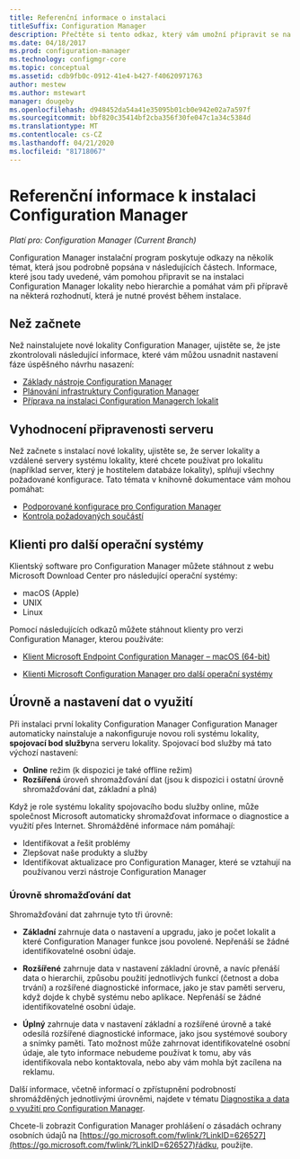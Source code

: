```yaml
---
title: Referenční informace o instalaci
titleSuffix: Configuration Manager
description: Přečtěte si tento odkaz, který vám umožní připravit se na instalaci Configuration Manager lokality nebo hierarchie.
ms.date: 04/18/2017
ms.prod: configuration-manager
ms.technology: configmgr-core
ms.topic: conceptual
ms.assetid: cdb9fb0c-0912-41e4-b427-f40620971763
author: mestew
ms.author: mstewart
manager: dougeby
ms.openlocfilehash: d948452da54a41e35095b01cb0e942e02a7a597f
ms.sourcegitcommit: bbf820c35414bf2cba356f30fe047c1a34c5384d
ms.translationtype: MT
ms.contentlocale: cs-CZ
ms.lasthandoff: 04/21/2020
ms.locfileid: "81718067"
---
```

# <a name="reference-for-configuration-manager-setup"></a>Referenční informace k instalaci Configuration Manager

*Platí pro: Configuration Manager (Current Branch)*

Configuration Manager instalační program poskytuje odkazy na několik témat, která jsou podrobně popsána v následujících částech. Informace, které jsou tady uvedené, vám pomohou připravit se na instalaci Configuration Manager lokality nebo hierarchie a pomáhat vám při přípravě na některá rozhodnutí, která je nutné provést během instalace.  


##  <a name="before-you-begin"></a><a name="bkmk_start"></a>Než začnete  
Než nainstalujete nové lokality Configuration Manager, ujistěte se, že jste zkontrolovali následující informace, které vám můžou usnadnit nastavení fáze úspěšného návrhu nasazení:  

-   [Základy nástroje Configuration Manager](../../../../core/understand/fundamentals.md)  
-   [Plánování infrastruktury Configuration Manager](../../../plan-design/network/configure-firewalls-ports-domains.md)  
-   [Příprava na instalaci Configuration Managerch lokalit](prepare-to-install-sites.md)  

##  <a name="assess-server-readiness"></a><a name="bkmk_assess"></a>Vyhodnocení připravenosti serveru  
Než začnete s instalací nové lokality, ujistěte se, že server lokality a vzdálené servery systému lokality, které chcete používat pro lokalitu (například server, který je hostitelem databáze lokality), splňují všechny požadované konfigurace. Tato témata v knihovně dokumentace vám mohou pomáhat:  

-   [Podporované konfigurace pro Configuration Manager](../../../../core/plan-design/configs/supported-configurations.md)  
-   [Kontrola požadovaných součástí](prerequisite-checker.md)  

##  <a name="clients-for-additional-operating-systems"></a><a name="bkmk_Addclients"></a>Klienti pro další operační systémy  
Klientský software pro Configuration Manager můžete stáhnout z webu Microsoft Download Center pro následující operační systémy:  

- macOS (Apple)
- UNIX
- Linux

Pomocí následujících odkazů můžete stáhnout klienty pro verzi Configuration Manager, kterou používáte:  

- [Klient Microsoft Endpoint Configuration Manager – macOS (64-bit)](https://www.microsoft.com/download/details.aspx?id=100850)

- [Klienti Microsoft Configuration Manager pro další operační systémy](https://www.microsoft.com/download/details.aspx?id=47719)

##  <a name="usage-data-levels-and-settings"></a><a name="bkmk_usage"></a> Úrovně a nastavení dat o využití  
Při instalaci první lokality Configuration Manager Configuration Manager automaticky nainstaluje a nakonfiguruje novou roli systému lokality, **spojovací bod služby**na serveru lokality. Spojovací bod služby má tato výchozí nastavení:  

-   **Online** režim (k dispozici je také offline režim)  
-   **Rozšířená** úroveň shromažďování dat (jsou k dispozici i ostatní úrovně shromažďování dat, základní a plná)  

Když je role systému lokality spojovacího bodu služby online, může společnost Microsoft automaticky shromažďovat informace o diagnostice a využití přes Internet. Shromážděné informace nám pomáhají:  

-   Identifikovat a řešit problémy  
-   Zlepšovat naše produkty a služby  
-   Identifikovat aktualizace pro Configuration Manager, které se vztahují na používanou verzi nástroje Configuration Manager  

### <a name="levels-of-data-collection"></a>Úrovně shromažďování dat  
Shromažďování dat zahrnuje tyto tři úrovně:

-   **Základní** zahrnuje data o nastavení a upgradu, jako je počet lokalit a které Configuration Manager funkce jsou povolené. Nepřenáší se žádné identifikovatelné osobní údaje.  

-   **Rozšířené** zahrnuje data v nastavení základní úrovně, a navíc přenáší data o hierarchii, způsobu použití jednotlivých funkcí (četnost a doba trvání) a rozšířené diagnostické informace, jako je stav paměti serveru, když dojde k chybě systému nebo aplikace. Nepřenáší se žádné identifikovatelné osobní údaje.  

-   **Úplný** zahrnuje data v nastavení základní a rozšířené úrovně a také odesílá rozšířené diagnostické informace, jako jsou systémové soubory a snímky paměti. Tato možnost může zahrnovat identifikovatelné osobní údaje, ale tyto informace nebudeme používat k tomu, aby vás identifikovala nebo kontaktovala, nebo aby vám mohla být zacílena na reklamu.  

Další informace, včetně informací o zpřístupnění podrobností shromážděných jednotlivými úrovněmi, najdete v tématu [Diagnostika a data o využití pro Configuration Manager](../../../../core/plan-design/diagnostics/diagnostics-and-usage-data.md).  

Chcete-li zobrazit Configuration Manager prohlášení o zásadách ochrany osobních údajů na [https://go.microsoft.com/fwlink/?LinkID=626527](https://go.microsoft.com/fwlink/?LinkID=626527)řádku, použijte.
